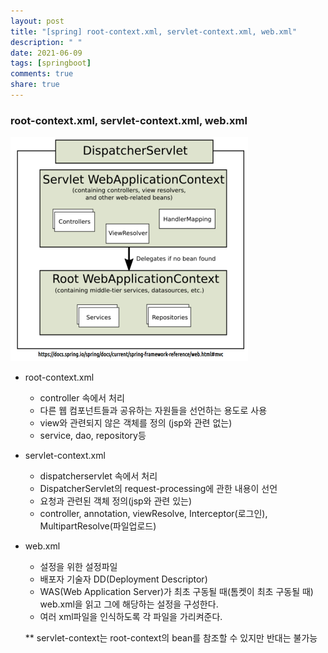 ```yaml
---
layout: post
title: "[spring] root-context.xml, servlet-context.xml, web.xml"
description: " "
date: 2021-06-09
tags: [springboot]
comments: true
share: true
---
```


### root-context.xml, servlet-context.xml, web.xml

<img src="./image/xml.PNG" style="zoom: 50%;" />

* root-context.xml 

  * controller 속에서 처리
  * 다른 웹 컴포넌트들과 공유하는 자원들을 선언하는 용도로 사용
  * view와 관련되지 않은 객체를 정의 (jsp와 관련 없는)
  * service, dao, repository등

* servlet-context.xml 

  * dispatcherservlet 속에서 처리
  *  DispatcherServlet의 request-processing에 관한 내용이 선언
  * 요청과 관련된 객체 정의(jsp와 관련 있는)
  * controller, annotation, viewResolve, Interceptor(로그인), MultipartResolve(파일업로드)

* web.xml

  * 설정을 위한 설정파일
  * 배포자 기술자 DD(Deployment Descriptor)
  * WAS(Web Application Server)가 최초 구동될 때(톰켓이 최초 구동될 때) web.xml을 읽고 그에 해당하는 설정을 구성한다.
  * 여러 xml파일을 인식하도록 각 파일을 가리켜준다.

  

  ** servlet-context는 root-context의 bean를 참조할 수 있지만 반대는 불가능





